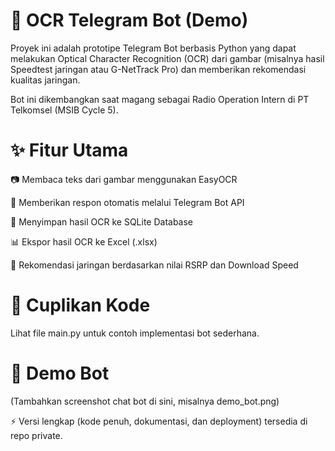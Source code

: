 # 🤖 OCR Telegram Bot (Demo)
Proyek ini adalah prototipe Telegram Bot berbasis Python yang dapat melakukan Optical Character Recognition (OCR) dari gambar (misalnya hasil Speedtest jaringan atau G-NetTrack Pro) dan memberikan rekomendasi kualitas jaringan.

Bot ini dikembangkan saat magang sebagai Radio Operation Intern di PT Telkomsel (MSIB Cycle 5).

# ✨ Fitur Utama

📷 Membaca teks dari gambar menggunakan EasyOCR

💬 Memberikan respon otomatis melalui Telegram Bot API

💾 Menyimpan hasil OCR ke SQLite Database

📊 Ekspor hasil OCR ke Excel (.xlsx)

📡 Rekomendasi jaringan berdasarkan nilai RSRP dan Download Speed

# 📂 Cuplikan Kode

Lihat file main.py
 untuk contoh implementasi bot sederhana.

# 📸 Demo Bot

(Tambahkan screenshot chat bot di sini, misalnya demo_bot.png)

⚡ Versi lengkap (kode penuh, dokumentasi, dan deployment) tersedia di repo private.
